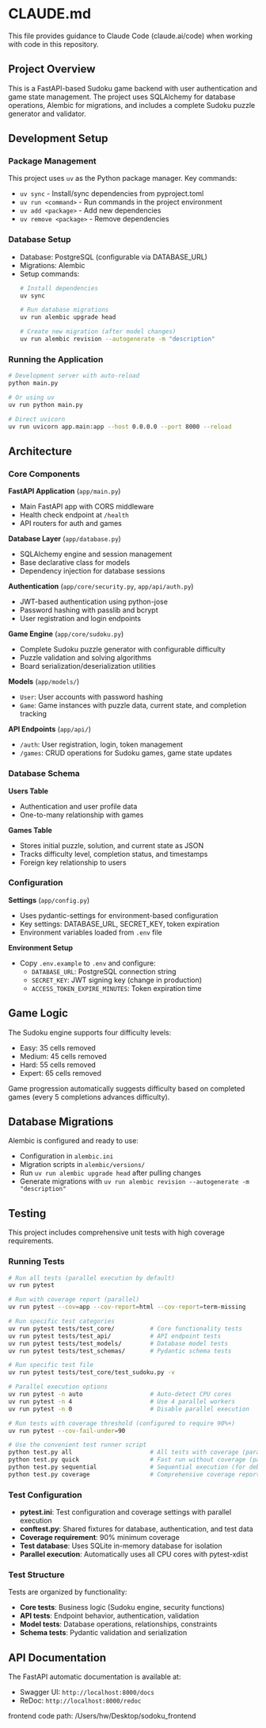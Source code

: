 # CLAUDE.md

This file provides guidance to Claude Code (claude.ai/code) when working with code in this repository.

## Project Overview

This is a FastAPI-based Sudoku game backend with user authentication and game state management. The project uses SQLAlchemy for database operations, Alembic for migrations, and includes a complete Sudoku puzzle generator and validator.

## Development Setup

### Package Management
This project uses `uv` as the Python package manager. Key commands:
- `uv sync` - Install/sync dependencies from pyproject.toml
- `uv run <command>` - Run commands in the project environment
- `uv add <package>` - Add new dependencies
- `uv remove <package>` - Remove dependencies

### Database Setup
- Database: PostgreSQL (configurable via DATABASE_URL)
- Migrations: Alembic
- Setup commands:
  ```bash
  # Install dependencies
  uv sync

  # Run database migrations
  uv run alembic upgrade head

  # Create new migration (after model changes)
  uv run alembic revision --autogenerate -m "description"
  ```

### Running the Application
```bash
# Development server with auto-reload
python main.py

# Or using uv
uv run python main.py

# Direct uvicorn
uv run uvicorn app.main:app --host 0.0.0.0 --port 8000 --reload
```

## Architecture

### Core Components

**FastAPI Application** (`app/main.py`)
- Main FastAPI app with CORS middleware
- Health check endpoint at `/health`
- API routers for auth and games

**Database Layer** (`app/database.py`)
- SQLAlchemy engine and session management
- Base declarative class for models
- Dependency injection for database sessions

**Authentication** (`app/core/security.py`, `app/api/auth.py`)
- JWT-based authentication using python-jose
- Password hashing with passlib and bcrypt
- User registration and login endpoints

**Game Engine** (`app/core/sudoku.py`)
- Complete Sudoku puzzle generator with configurable difficulty
- Puzzle validation and solving algorithms
- Board serialization/deserialization utilities

**Models** (`app/models/`)
- `User`: User accounts with password hashing
- `Game`: Game instances with puzzle data, current state, and completion tracking

**API Endpoints** (`app/api/`)
- `/auth`: User registration, login, token management
- `/games`: CRUD operations for Sudoku games, game state updates

### Database Schema

**Users Table**
- Authentication and user profile data
- One-to-many relationship with games

**Games Table**
- Stores initial puzzle, solution, and current state as JSON
- Tracks difficulty level, completion status, and timestamps
- Foreign key relationship to users

### Configuration

**Settings** (`app/config.py`)
- Uses pydantic-settings for environment-based configuration
- Key settings: DATABASE_URL, SECRET_KEY, token expiration
- Environment variables loaded from `.env` file

**Environment Setup**
- Copy `.env.example` to `.env` and configure:
  - `DATABASE_URL`: PostgreSQL connection string
  - `SECRET_KEY`: JWT signing key (change in production)
  - `ACCESS_TOKEN_EXPIRE_MINUTES`: Token expiration time

## Game Logic

The Sudoku engine supports four difficulty levels:
- Easy: 35 cells removed
- Medium: 45 cells removed
- Hard: 55 cells removed
- Expert: 65 cells removed

Game progression automatically suggests difficulty based on completed games (every 5 completions advances difficulty).

## Database Migrations

Alembic is configured and ready to use:
- Configuration in `alembic.ini`
- Migration scripts in `alembic/versions/`
- Run `uv run alembic upgrade head` after pulling changes
- Generate migrations with `uv run alembic revision --autogenerate -m "description"`

## Testing

This project includes comprehensive unit tests with high coverage requirements.

### Running Tests

```bash
# Run all tests (parallel execution by default)
uv run pytest

# Run with coverage report (parallel)
uv run pytest --cov=app --cov-report=html --cov-report=term-missing

# Run specific test categories
uv run pytest tests/test_core/          # Core functionality tests
uv run pytest tests/test_api/           # API endpoint tests
uv run pytest tests/test_models/        # Database model tests
uv run pytest tests/test_schemas/       # Pydantic schema tests

# Run specific test file
uv run pytest tests/test_core/test_sudoku.py -v

# Parallel execution options
uv run pytest -n auto                   # Auto-detect CPU cores
uv run pytest -n 4                      # Use 4 parallel workers
uv run pytest -n 0                      # Disable parallel execution

# Run tests with coverage threshold (configured to require 90%+)
uv run pytest --cov-fail-under=90

# Use the convenient test runner script
python test.py all                      # All tests with coverage (parallel)
python test.py quick                    # Fast run without coverage (parallel)
python test.py sequential               # Sequential execution (for debugging)
python test.py coverage                 # Comprehensive coverage report
```

### Test Configuration

- **pytest.ini**: Test configuration and coverage settings with parallel execution
- **conftest.py**: Shared fixtures for database, authentication, and test data
- **Coverage requirement**: 90% minimum coverage
- **Test database**: Uses SQLite in-memory database for isolation
- **Parallel execution**: Automatically uses all CPU cores with pytest-xdist

### Test Structure

Tests are organized by functionality:
- **Core tests**: Business logic (Sudoku engine, security functions)
- **API tests**: Endpoint behavior, authentication, validation
- **Model tests**: Database operations, relationships, constraints
- **Schema tests**: Pydantic validation and serialization

## API Documentation

The FastAPI automatic documentation is available at:
- Swagger UI: `http://localhost:8000/docs`
- ReDoc: `http://localhost:8000/redoc`


frontend code path: /Users/hw/Desktop/sodoku_frontend
